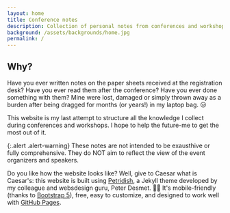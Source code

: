 ```yaml
---
layout: home
title: Conference notes
description: Collection of personal notes from conferences and workshops
background: /assets/backgrounds/home.jpg
permalink: /
---
```


## Why?

Have you ever written notes on the paper sheets received at the registration desk? Have you ever read them after the conference? Have you ever done something with them? Mine were lost, damaged or simply thrown away as a burden after being dragged for months (or years!) in my laptop bag. 😒

This website is my last attempt to structure all the knowledge I collect during conferences and workshops. I hope to help the future-me to get the most out of it.

{:.alert .alert-warning}
These notes are not intended to be exausthive or fully comprehensive. They do NOT aim to reflect the view of the event organizers and speakers.


Do you like how the website looks like? Well, give to Caesar what is Caesar's: this website is built using [Petridish](https://github.com/peterdesmet/petridish), a Jekyll theme developed by my colleague and websdesign guru, Peter Desmet. 👩‍🔬 It's mobile-friendly (thanks to [Bootstrap 5](https://getbootstrap.com/docs/5.1/)), free, easy to customize, and designed to work well with [GitHub Pages](https://pages.github.com/).



